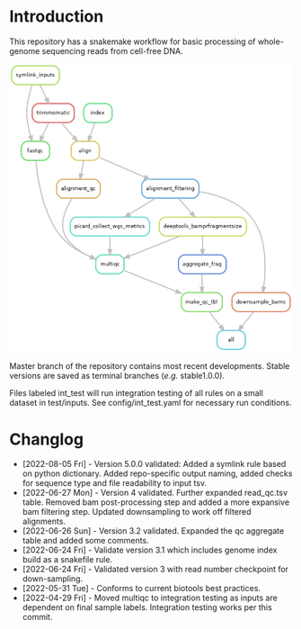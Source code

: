 
# Introduction

This repository has a snakemake workflow for basic processing of whole-genome sequencing reads from cell-free DNA.

![img](resources/int_test.png)

Master branch of the repository contains most recent developments. Stable versions are saved as terminal branches (*e.g.* stable1.0.0).

Files labeled int\_test will run integration testing of all rules on a small dataset in test/inputs. See config/int\_test.yaml for necessary run conditions.


# Changlog

-   <span class="timestamp-wrapper"><span class="timestamp">[2022-08-05 Fri] </span></span> - Version 5.0.0 validated: Added a symlink rule based on python dictionary. Added repo-specific output naming, added checks for sequence type and file readability to input tsv.
-   <span class="timestamp-wrapper"><span class="timestamp">[2022-06-27 Mon] </span></span> - Version 4 validated. Further expanded read\_qc.tsv table. Removed bam post-processing step and added a more expansive bam filtering step. Updated downsampling to work off filtered alignments.
-   <span class="timestamp-wrapper"><span class="timestamp">[2022-06-26 Sun] </span></span> - Version 3.2 validated. Expanded the qc aggregate table and added some comments.
-   <span class="timestamp-wrapper"><span class="timestamp">[2022-06-24 Fri] </span></span> - Validate version 3.1 which includes genome index build as a snakefile rule.
-   <span class="timestamp-wrapper"><span class="timestamp">[2022-06-24 Fri] </span></span> - Validated version 3 with read number checkpoint for down-sampling.
-   <span class="timestamp-wrapper"><span class="timestamp">[2022-05-31 Tue] </span></span> - Conforms to current biotools best practices.
-   <span class="timestamp-wrapper"><span class="timestamp">[2022-04-29 Fri] </span></span> - Moved multiqc to integration testing as inputs are dependent on final sample labels. Integration testing works per this commit.
